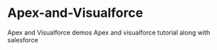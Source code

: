 # Apex-and-Visualforce
Apex and Visualforce demos
Apex and visualforce tutorial along with salesforce 
